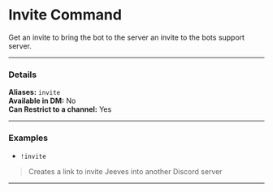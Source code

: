 # Invite Command

Get an invite to bring the bot to the server an invite to the bots support server.
***
### Details

**Aliases:** `invite`   
**Available in DM:** No   
**Can Restrict to a channel:** Yes
***
### Examples

* `!invite`
>  Creates a link to invite Jeeves into another Discord server
***
